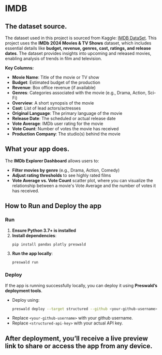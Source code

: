 # IMDB

## The dataset source.

The dataset used in this project is sourced from Kaggle:
[IMDB DataSet](https://www.kaggle.com/datasets/anandshaw2001/imdb-movies-and-tv-shows?resource=download). This project uses the **IMDb 2024 Movies & TV Shows** dataset, which includes essential details like **budget, revenue, genres, cast, ratings, and release dates**. The dataset provides insights into upcoming and released movies, enabling analysis of trends in film and television.

**Key Columns:**
- **Movie Name**: Title of the movie or TV show
- **Budget**: Estimated budget of the production
- **Revenue**: Box office revenue (if available)
- **Genres**: Categories associated with the movie (e.g., Drama, Action, Sci-Fi)
- **Overview**: A short synopsis of the movie
- **Cast**: List of lead actors/actresses
- **Original Language**: The primary language of the movie
- **Release Date**: The scheduled or actual release date
- **Vote Average**: IMDb user rating for the movie
- **Vote Count**: Number of votes the movie has received
- **Production Company**: The studio(s) behind the movie

## What your app does.

The **IMDb Explorer Dashboard** allows users to:
- **Filter movies by genre** (e.g., Drama, Action, Comedy)
- **Adjust rating thresholds** to see highly rated films
- **Vote Average vs. Vote Count** scatter plot, where you can visualize the relationship between a movie's Vote Average and the number of votes it has received.



## How to Run and Deploy the app
### Run
1. **Ensure Python 3.7+ is installed**
2. **Install dependencies**:
   ```bash
   pip install pandas plotly preswald
   ```
3. **Run the app locally**:
   ```bash
   preswald run
   ```

### Deploy
If the app is running successfully locally, you can deploy it using **Preswald’s deployment tools**.
- Deploy using:
    ```bash
    preswald deploy --target structured --github <your-github-username> --api-key <structured-api-key> hello.py
    ```
- Replace `<your-github-username>` with your github username.
- Replace `<structured-api-key>` with your actual API key.

After deployment, you’ll receive a **live preview link** to share or access the app from any device.
---

